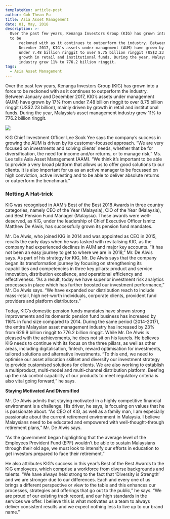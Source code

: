 ```yaml
---
templateKey: article-post
author: Goh Thean Eu
title: Asia Asset Management
date: 01, May, 2018
description: >-
  Over the past few years, Kenanga Investors Group (KIG) has grown into a force
  to be
      reckoned with as it continues to outperform the industry. Between January and
      December 2017, KIG’s assets under management (AUM) have grown by 17% from
      under 7.48 billion ringgit to over 8.75 billion ringgit (US$2.23 billion), mainly driven by
      growth in retail and institutional funds. During the year, Malaysia’s asset management
      industry grew 11% to 776.2 billion ringgit.
tags:
  - Asia Asset Management
---
```

<p>Over the past few years, Kenanga Investors Group (KIG) has grown into a force to be
    reckoned with as it continues to outperform the industry. Between January and
    December 2017, KIG’s assets under management (AUM) have grown by 17% from
    under 7.48 billion ringgit to over 8.75 billion ringgit (US$2.23 billion), mainly driven by
    growth in retail and institutional funds. During the year, Malaysia’s asset management
    industry grew 11% to 776.2 billion ringgit.</p>

![](/img/2018-05-00-aam-kenanga-continues-to-deliver-returns-excellence.png)

<p>KIG Chief Investment Officer Lee Sook Yee says the company’s success in growing the
    AUM is driven by its customer-focused approach. “We are very focused on investments
    and solving clients’ needs, whether that be for diversification, the need for income and/or
    returns, or to manage risk,” Ms. Lee tells Asia Asset Management (AAM). “We think it’s
    important to be able to provide a very broad platform that allows us to offer good
    solutions to our clients. It is also important for us as an active manager to be focussed on high conviction, active investing and to be able to deliver absolute returns or outperform
    the benchmark.”</p>

<h3>Netting A Hat-trick</h3>

<p>KIG was recognised in AAM’s Best of the Best 2018 Awards in three country categories,
    namely CEO of the Year (Malaysia), CIO of the Year (Malaysia), and Best Pension Fund
    Manager (Malaysia). These awards were well-deserved, as KIG, under the leadership of
    Chief Executive Officer Ismitz Matthew De Alwis, has successfully grown its pension fund
    mandates.</p>

<p>Mr. De Alwis, who joined KIG in 2014 and was appointed as CEO in 2015, recalls the
    early days when he was tasked with revitalising KIG, as the company had experienced
    declines in AUM and major key accounts. “It has not been an easy journey to get to
    where we are in 2018,” Mr. De Alwis says. As part of his strategy for KIG, Mr. De Alwis
    says that the company began its transformation journey by focusing on strengthening its
    capabilities and competencies in three key pillars: product and service innovation,
    distribution excellence, and operational efficiency and effectiveness. “As a result, today
    we have superior investment risk analytics processes in place which has further boosted
    our investment performance,” Mr. De Alwis says. “We have expanded our distribution
    reach to include mass-retail, high net-worth individuals, corporate clients, provident fund
    providers and platform distributors.”
    </p>

<p>Today, KIG’s domestic pension funds mandates have shown strong improvements and
    its domestic pension fund business has increased by 116% in fund size compared to
    2014. During the same period (2014-2017), the entire Malaysian asset management
    industry has increased by 23% from 629.9 billion ringgit to 776.2 billion ringgit. While Mr.
    De Alwis is pleased with the achievements, he does not sit on his laurels. He believes
    KIG needs to continue with its focus on the three pillars, as well as other areas, including
    digitalisation, fintech, reward optimisation for investments, tailored solutions and
    alternative investments. “To this end, we need to optimise our asset allocation skillset
    and diversify our investment strategy to provide customised solutions for clients. We are
    also working to establish a multiproduct, multi-model and multi-channel distribution
    platform. Beefing up the risk control capability of our products to meet regulatory criteria
    is also vital going forward,” he says.</p>

**Staying Motivated And Diversified </h3>**

<p>Mr. De Alwis admits that staying motivated in a highly competitive financial environment
    is a challenge. His driver, he says, is focusing on values that he is passionate about. “As
    CEO of KIG, as well as a family man, I am especially passionate about the current
    retirement environment in Malaysia. I believe Malaysians need to be educated and
    empowered with well-thought-through retirement plans,” Mr. De Alwis says.</p>

<p>“As the government began highlighting that the average level of the Employees Provident
    Fund (EPF) wouldn’t be able to sustain Malaysians through their old age, we must look to
    intensify our efforts in education to get investors prepared to face their retirement.”
    </p>

<p>He also attributes KIG’s success in this year’s Best of the Best Awards to the KIG
    employees, which comprise a workforce from diverse backgrounds and talents. “We have
    always held strong to the fact that ‘Diversity is Strength’ and we are stronger due to our
    differences. Each and every one of us brings a different perspective or view to the table
    and this enhances our processes, strategies and offerings that go out to the public,” he
    says. “We are proud of our existing track record, and our high standards in the services
    we offer. I believe this is what motivates us a team to always deliver consistent results
    and we expect nothing less to live up to our brand name.”
    </p>